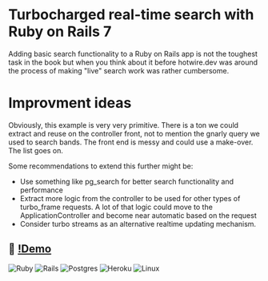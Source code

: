# Turbocharged real-time search with Ruby on Rails 7
Adding basic search functionality to a Ruby on Rails app is not the toughest task in the book but when you think about it before hotwire.dev was around the process of making "live" search work was rather cumbersome.

# Improvment ideas

Obviously, this example is very very primitive. There is a ton we could extract and reuse on the controller front, not to mention the gnarly query we used to search bands. The front end is messy and could use a make-over. The list goes on.

Some recommendations to extend this further might be:

* Use something like pg_search for better search functionality and performance
* Extract more logic from the controller to be used for other types of turbo_frame requests. A lot of that logic could move to the ApplicationController and become near automatic based on the request
* Consider turbo streams as an alternative realtime updating mechanism.


## 🔗 [!Demo](https://realsearchs.herokuapp.com/)



![Ruby](https://img.shields.io/badge/ruby-%23CC342D.svg?style=for-the-badge&logo=ruby&logoColor=white)
![Rails](https://img.shields.io/badge/rails-%23CC0000.svg?style=for-the-badge&logo=ruby-on-rails&logoColor=white) ![Postgres](https://img.shields.io/badge/postgres-%23316192.svg?style=for-the-badge&logo=postgresql&logoColor=white)
![Heroku](https://img.shields.io/badge/heroku-%23430098.svg?style=for-the-badge&logo=heroku&logoColor=white)
![Linux](https://img.shields.io/badge/Linux-FCC624?style=for-the-badge&logo=linux&logoColor=black)

